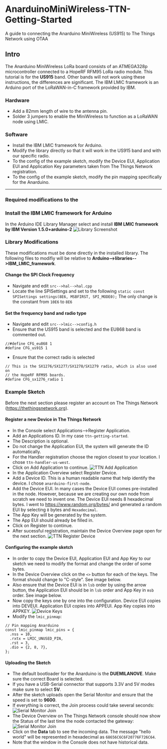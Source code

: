 # AnarduinoMiniWireless-TTN-Getting-Started
A guide to connecting the Anarduino MiniWireless (US915) to The Things Network using OTAA

## Intro
The Anarduino MiniWireless LoRa board consists of an ATMEGA328p microcontroller connected to a HopeRF RFM95 LoRa radio module. This tutorial is for the **US915** band. Other bands will not work using these instructions, the differences are significant.
The IBM LMIC framework is an Arduino port of the LoRaWAN-in-C framework provided by IBM.

### Hardware
* Add a 82mm length of wire to the antenna pin.
* Solder 3 jumpers to enable the MiniWireless to function as a LoRaWAN node using LMIC.
### Software
* Install the IBM LMIC framework for Arduino.
* Modify the library directly so that it will work in the US915 band and with our specific radio.
* To the config of the example sketch, modify the Device EUI, Application EUI and Application Key parameters taken from The Things Network registration.
* To the config of the example sketch, modify the pin mapping specifically for the Anarduino.
---
### Required modifications to the 
### Install the IBM LMIC framework for Arduino
In the Arduino IDE Library Manager select and install **IBM LMIC framework by IBM Version 1.5.0+arduino-2**
![Library Screenshot](https://github.com/bborncr/AnarduinoMiniWireless-TTN-Getting-Started/blob/master/images/lmic-library.PNG)
### Library Modifications
These modifications must be done directly in the installed library.
The following files to modifiy will be relative to **Arduino-->libraries-->IBM_LMIC_framework**.
#### Change the SPI Clock Frequency
* Navigate and edit `src-->hal-->hal.cpp`
* Locate the line SPISettings and set to the following `static const SPISettings settings(8E6, MSBFIRST, SPI_MODE0);`
The only change is the constant from `10E6` to `8E6`
#### Set the frequency band and radio type
* Navigate and edit `src-->lmic-->config.h`
* Ensure that the US915 band is selected and the EU868 band is commented out.
```
//#define CFG_eu868 1
#define CFG_us915 1
```
* Ensure that the correct radio is selected 
```
// This is the SX1276/SX1277/SX1278/SX1279 radio, which is also used on
// the HopeRF RFM95 boards.
#define CFG_sx1276_radio 1
```
### Example Sketch
Before the next section please register an account on The Things Network (https://thethingsnetwork.org).
#### Register a new Device in The Things Network
* In the Console select Applications-->Register Application.
* Add an Applications ID. In my case `ttn-getting-started`.
* The Description is optional.
* Do not change the Application EUI, the system will generate the ID automatically.
* For the Handler registration choose the region closest to your location. I chose `ttn-handler-us-west`.
* Click on Add Application to continue.
![TTN Add Application](https://github.com/bborncr/AnarduinoMiniWireless-TTN-Getting-Started/blob/master/images/addapplication.PNG)
* In the Application Overview select Register Device.
* Add a Device ID. This is a human readable name that help identify the device. I chose `anarduino-first-node`.
* Add the Device EUI. In many cases the Device EUI comes pre-installed in the node. However, because we are creating our own node from scratch we need to invent one. The Device EUI needs 8 hexadecimal bytes. I went to https://www.random.org/bytes/ and generated a random EUI by selecting `8` bytes and `Hexadecimal`.
* The App Key will be generated by the system.
* The App EUI should already be filled in.
* Click on Register to continue.
* After sucessful registration, maintain the Device Overview page open for the next section.
![TTN Register Device](https://github.com/bborncr/AnarduinoMiniWireless-TTN-Getting-Started/blob/master/images/registerdevice.PNG)
#### Configuring the example sketch
* In order to copy the Device EUI, Application EUI and App Key to our sketch we need to modify the format and change the order of some bytes.
* In the Device Overview click on the `<>` button for each of the keys. The format should change to "C-style". See image below.
* Also ensure that the Device EUI is in `lsb` order by using the arrow button, the Application EUI should be in `lsb` order and App Key in `msb` order. See image below.
* Now copy the keys one by one into the configuration. Device EUI copies into DEVEUI. Application EUI copies into APPEUI. App Key copies into APPKEY.
![Device Keys](https://github.com/bborncr/AnarduinoMiniWireless-TTN-Getting-Started/blob/master/images/keys.PNG)
* Modify the `lmic_pinmap`:
```
// Pin mapping Anarduino
const lmic_pinmap lmic_pins = {
  .nss = 10,
  .rxtx = LMIC_UNUSED_PIN,
  .rst = 3,
  .dio = {2, 8, 7},
};
```
#### Uploading the Sketch
* The default bootloader for the Anarduino is the **DUEMILANOVE**. Make sure the correct Board is selected.
* If you have a USB-Serial connector that supports 3.3V and 5V modes make sure to select **5V**.
* After the sketch uploads open the Serial Monitor and ensure that the speed is set to **9600**.
* If everything is correct, the Join process could take several seconds:
![Serial Monitor Join](https://github.com/bborncr/AnarduinoMiniWireless-TTN-Getting-Started/blob/master/images/serial.PNG)
* The Device Overview on The Things Network console should now show the Status of the last time the node contacted the gateway:
![Serial Monitor Join](https://github.com/bborncr/AnarduinoMiniWireless-TTN-Getting-Started/blob/master/images/joined.PNG)
* Click on the **Data** tab to see the incoming data. The message "hello world" will be represented in hexadecimal as `68656C6C6F20776F726C64`.
* Note that the window in the Console does not have historical data.



